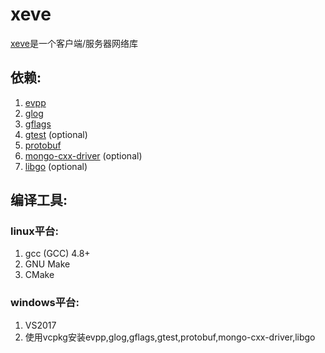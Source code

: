 # xeve
[xeve]是一个客户端/服务器网络库

## 依赖:

1. [evpp]
2. [glog]
3. [gflags]
4. [gtest] (optional)
5. [protobuf]
6. [mongo-cxx-driver] (optional)
7. [libgo] (optional)

## 编译工具:
### linux平台:
1. gcc (GCC) 4.8+
2. GNU Make
3. CMake
###  windows平台:
1. VS2017
2. 使用vcpkg安装evpp,glog,gflags,gtest,protobuf,mongo-cxx-driver,libgo

[xeve]:https://github.com/xgm-skywave/xeve
[evpp]:https://github.com/Qihoo360/evpp
[glog]:https://github.com/google/glog
[gflags]:https://github.com/gflags/gflags
[gtest]:https://github.com/google/googletest
[protobuf]:https://github.com/google/protobuf
[mongo-cxx-driver]:https://github.com/mongodb/mongo-cxx-driver
[libgo]:https://github.com/yyzybb537/libgo

